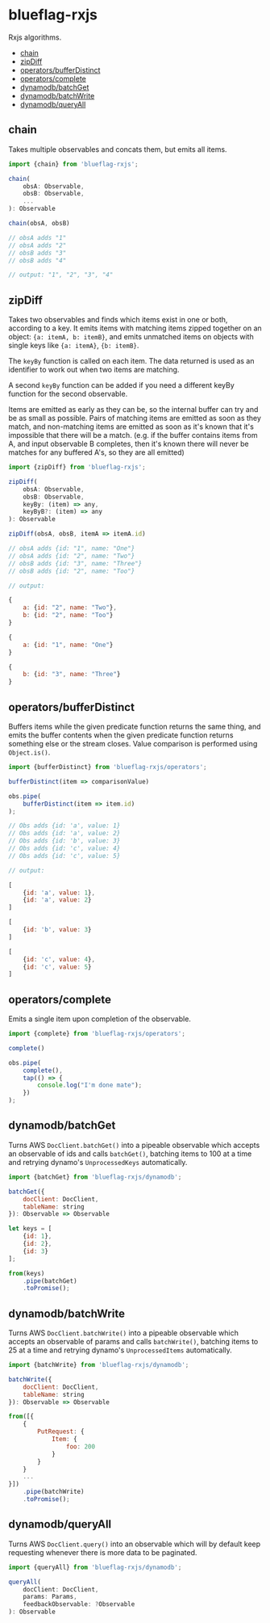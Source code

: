 # blueflag-rxjs

Rxjs algorithms.

- [chain](#chain)
- [zipDiff](#zipDiff)
- [operators/bufferDistinct](#operators/bufferDistinct)
- [operators/complete](#operators/complete)
- [dynamodb/batchGet](#dynamodb/batchGet)
- [dynamodb/batchWrite](#dynamodb/batchWrite)
- [dynamodb/queryAll](#dynamodb/queryAll)

## chain

Takes multiple observables and concats them, but emits all items.

```js
import {chain} from 'blueflag-rxjs';

chain(
    obsA: Observable,
    obsB: Observable,
    ...
): Observable
```

```js
chain(obsA, obsB)

// obsA adds "1"
// obsA adds "2"
// obsB adds "3"
// obsB adds "4"

// output: "1", "2", "3", "4"

```

## zipDiff

Takes two observables and finds which items exist in one or both, according to a key.
It emits items with matching items zipped together on an object: `{a: itemA, b: itemB}`,
and emits unmatched items on objects with single keys like `{a: itemA}`, `{b: itemB}`.

The `keyBy` function is called on each item. The data returned is used as an identifier to
work out when two items are matching.

A second `keyBy` function can be added if you need a different keyBy function for the second observable.

Items are emitted as early as they can be, so the internal buffer can try and be as small as possible. Pairs of matching items are emitted as soon as they match, and non-matching items are emitted as soon as it's known that it's impossible that there will be a match.
(e.g. if the buffer contains items from A, and input observable B completes, then it's known there will never be matches for any buffered A's, so they are all emitted)

```js
import {zipDiff} from 'blueflag-rxjs';

zipDiff(
    obsA: Observable,
    obsB: Observable,
    keyBy: (item) => any,
    keyByB?: (item) => any
): Observable
```

```js
zipDiff(obsA, obsB, itemA => itemA.id)

// obsA adds {id: "1", name: "One"}
// obsA adds {id: "2", name: "Two"}
// obsB adds {id: "3", name: "Three"}
// obsB adds {id: "2", name: "Too"}

// output:

{
    a: {id: "2", name: "Two"},
    b: {id: "2", name: "Too"}
}

{
    a: {id: "1", name: "One"}
}

{
    b: {id: "3", name: "Three"}
}

```

## operators/bufferDistinct

Buffers items while the given predicate function returns the same thing, and emits the buffer contents when the given predicate function returns something else or the stream closes. Value comparison is performed using `Object.is()`.

```js
import {bufferDistinct} from 'blueflag-rxjs/operators';

bufferDistinct(item => comparisonValue)
```

```js
obs.pipe(
    bufferDistinct(item => item.id)
);

// Obs adds {id: 'a', value: 1}
// Obs adds {id: 'a', value: 2}
// Obs adds {id: 'b', value: 3}
// Obs adds {id: 'c', value: 4}
// Obs adds {id: 'c', value: 5}

// output:

[
    {id: 'a', value: 1},
    {id: 'a', value: 2}
]

[
    {id: 'b', value: 3}
]

[
    {id: 'c', value: 4},
    {id: 'c', value: 5}
]
```


## operators/complete

Emits a single item upon completion of the observable.

```js
import {complete} from 'blueflag-rxjs/operators';

complete()
```

```js
obs.pipe(
    complete(),
    tap(() => {
        console.log("I'm done mate");
    })
);
```

## dynamodb/batchGet

Turns AWS `DocClient.batchGet()` into a pipeable observable which accepts an observable of ids and calls `batchGet()`, batching items to 100 at a time and retrying dynamo's `UnprocessedKeys` automatically.


```js
import {batchGet} from 'blueflag-rxjs/dynamodb';

batchGet({
    docClient: DocClient,
    tableName: string
}): Observable => Observable
```

```js
let keys = [
    {id: 1},
    {id: 2},
    {id: 3}
];

from(keys)
    .pipe(batchGet)
    .toPromise();
```


## dynamodb/batchWrite

Turns AWS `DocClient.batchWrite()` into a pipeable observable which accepts an observable of params and calls `batchWrite()`, batching items to 25 at a time and retrying dynamo's `UnprocessedItems` automatically.


```js
import {batchWrite} from 'blueflag-rxjs/dynamodb';

batchWrite({
    docClient: DocClient,
    tableName: string
}): Observable => Observable
```

```js
from([{
    {
        PutRequest: {
            Item: {
                foo: 200
            }
        }
    }
    ...
}])
    .pipe(batchWrite)
    .toPromise();
```


## dynamodb/queryAll

Turns AWS `DocClient.query()` into an observable which will by default keep requesting whenever there is more data to be paginated.


```js
import {queryAll} from 'blueflag-rxjs/dynamodb';

queryAll(
    docClient: DocClient,
    params: Params,
    feedbackObservable: ?Observable
): Observable
```
